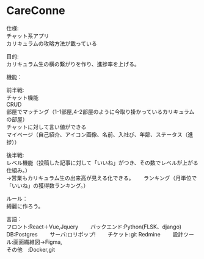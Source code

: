 # CareConne

仕様:  
チャット系アプリ  
カリキュラムの攻略方法が載っている  

目的:  
カリキュラム生の横の繋がりを作り、進捗率を上げる。

機能：  

前半戦:  
チャット機能  
CRUD  
部屋でマッチング（1-1部屋,4-2部屋のように今取り掛かっているカリキュラムの部屋）  
チャットに対して言い値ができる  
マイページ（自己紹介、アイコン画像、名前、入社び、年齢、ステータス（進捗））  
  
後半戦:  
レベル機能（投稿した記事に対して「いいね」がつき、その数でレベルが上がる仕組み。）  
→営業もカリキュラム生の出来高が見える化できる。　　
ランキング（月単位で「いいね」の獲得数ランキング。）　　

ルール：  
綺麗に作ろう。　　

言語：  
フロント:React＋Vue,Jquery　　
バックエンド:Python(FLSK、django)　　
DB:Postgres　　
サーバ:ロリポップ!　　
チケット:git Redmine　　
設計ツール:画面繊維図→Figma,  
その他　:Docker,git　　




